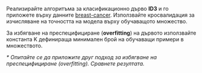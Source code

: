 Реализирайте алгоритъма за класификационно дърво **ID3** и го приложете върху данните [breast-cancer](https://archive.ics.uci.edu/ml/datasets/breast+cancer). Използвайте кросвалидация за изчисляване на точността на модела върху обучаващото множество.

За избягване на преспецифициране (**overfitting**) на дървото използвайте константа K дефинираща минимален брой на обучаващи примери в множеството.

_\* Опитайте се да приложите друг подход за избягване на преспецифициране (overfitting). Сравнете резултата._

